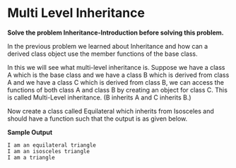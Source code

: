 # Multi Level Inheritance

**Solve the problem Inheritance-Introduction before solving this problem.**

In the previous problem we learned about Inheritance and how can a derived class object use the
member functions of the base class.

In this we will see what multi-level inheritance is. Suppose we have a class A which is the base class and we have a class B which is derived from class A and we have a class C which is derived from class B, we can access the functions of both class A and class B by creating an object for class C. This is called Multi-Level inheritance. (B inherits A and C inherits B.)

Now create a class called Equilateral which inherits from Isosceles and should have a function such that
the output is as given below.

**Sample Output**

```
I am an equilateral triangle
I am an isosceles triangle
I am a triangle
```

